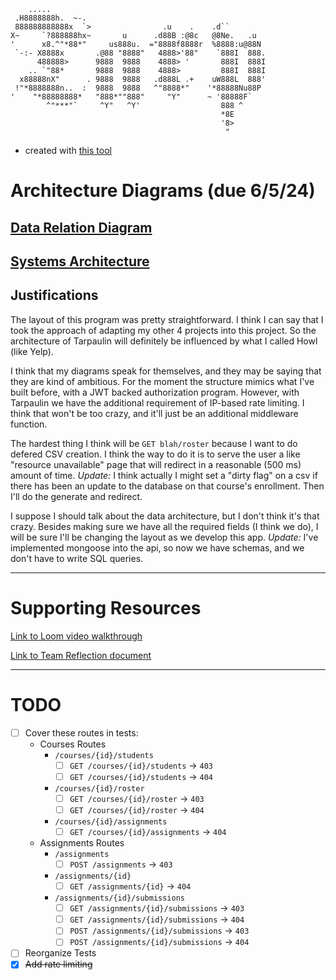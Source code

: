 ```
    .....
 .H8888888h.  ~-.
 888888888888x  `>                .u    .    .d``
X~     `?888888hx~       u      .d88B :@8c   @8Ne.   .u
'      x8.^"*88*"     us888u.  ="8888f8888r  %8888:u@88N
 `-:- X8888x       .@88 "8888"   4888>'88"    `888I  888.
      488888>      9888  9888    4888> '       888I  888I
    .. `"88*       9888  9888    4888>         888I  888I
  x88888nX"      . 9888  9888   .d888L .+    uW888L  888'
 !"*8888888n..  :  9888  9888   ^"8888*"    '*88888Nu88P
'    "*88888888*   "888*""888"     "Y"      ~ '88888F`
        ^"***"`     ^Y"   ^Y'                  888 ^
                                               *8E
                                               '8>
                                                "
```
- created with [this tool](https://manytools.org/hacker-tools/ascii-banner/)
# Architecture Diagrams (due 6/5/24)
## [Data Relation Diagram](api_data_relation.md)
## [Systems Architecture](api_arch_diagram.md)
## Justifications
The layout of this program was pretty straightforward. I think I can say that I took the approach of adapting my other 4 projects into this project. So the architecture of Tarpaulin will definitely be influenced by what I called Howl (like Yelp).

I think that my diagrams speak for themselves, and they may be saying that they are kind of ambitious. For the moment the structure mimics what I've built before, with a JWT backed authorization program. However, with Tarpaulin we have the additional requirement of IP-based rate limiting. I think that won't be too crazy, and it'll just be an additional middleware function.

The hardest thing I think will be `GET blah/roster` because I want to do defered CSV creation. I think the way to do it is to serve the user a like "resource unavailable" page that will redirect in a reasonable (500 ms) amount of time. 
_Update:_ I think actually I might set a "dirty flag" on a csv if there has been an update to the database on that course's enrollment. Then I'll do the generate and redirect.

I suppose I should talk about the data architecture, but I don't think it's that crazy. Besides making sure we have all the required fields (I think we do), I will be sure I'll be changing the layout as we develop this app. _Update:_ I've implemented mongoose into the api, so now we have schemas, and we don't have to write SQL queries.

---

# Supporting Resources
[Link to Loom video walkthrough](https://www.loom.com/share/eae7bdb701864d2f87904472c8cfa08a)

[Link to Team Reflection document](https://docs.google.com/document/d/1Zgdzzs5JfxmCbigwii3M4rHpUyV_eyfxVshuiXVBL10/edit?usp=sharing)

---

# TODO
- [ ] Cover these routes in tests:
  - Courses Routes
    - `/courses/{id}/students`
      - [ ] `GET /courses/{id}/students` &rarr; `403`
      - [ ] `GET /courses/{id}/students` &rarr; `404`
    - `/courses/{id}/roster`
      - [ ] `GET /courses/{id}/roster` &rarr; `403`
      - [ ] `GET /courses/{id}/roster` &rarr; `404`
    - `/courses/{id}/assignments`
      - [ ] `GET /courses/{id}/assignments` &rarr; `404`
  - Assignments Routes
    - `/assignments`
      - [ ] `POST /assignments` &rarr; `403`
    - `/assignments/{id}`
      - [ ] `GET /assignments/{id}` &rarr; `404`
    - `/assignments/{id}/submissions`
      - [ ] `GET /assignments/{id}/submissions` &rarr; `403`
      - [ ] `GET /assignments/{id}/submissions` &rarr; `404`
      - [ ] `POST /assignments/{id}/submissions` &rarr; `403`
      - [ ] `POST /assignments/{id}/submissions` &rarr; `404`
- [ ] Reorganize Tests
- [x] ~~Add rate limiting~~
